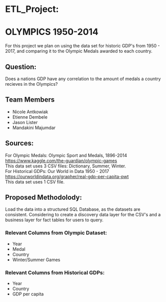 # ETL_Project:  
# OLYMPICS 1950-2014  
For this project we plan on using the data set for historic GDP's from 1950 - 2017, and comparing it to the Olympic Medals awarded to each country.  
## Question:  
Does a nations GDP have any correlation to the amount of medals a country recieves in the Olympics?  
## Team Members  
* Nicole Antkowiak  
* Etienne Dembele  
* Jason Lister  
* Mandakini Majumdar  
## Sources:  
For Olympic Medals: Olympic Sport and Medals, 1896-2014 https://www.kaggle.com/the-guardian/olympic-games  
This data set uses 3 CSV files: Dictionary, Summer, Winter.  
For Historical GDPs: Our World in Data 1950 - 2017 https://ourworldindata.org/grapher/real-gdp-per-capita-pwt  
This data set uses 1 CSV file.  
## Proposed Methodolody:  
Load the data into a structured SQL Database, as the datasets are consistent. Considering to create a discovery data layer for the CSV's and a business layer for fact tables for users to query.  
### Relevant Columns from Olympic Dataset:  
* Year  
* Medal  
* Country  
* Winter/Summer Games
### Relevant Columns from Historical GDPs:  
* Year  
* Country  
* GDP per capita  

